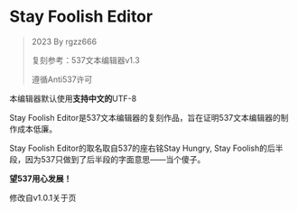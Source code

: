 # Stay Foolish Editor

>2023 By rgzz666
>
>复刻参考：537文本编辑器v1.3
>
>遵循Anti537许可

本编辑器默认使用**支持中文的**UTF-8

Stay Foolish Editor是537文本编辑器的复刻作品，旨在证明537文本编辑器的制作成本低廉。

Stay Foolish Editor的取名取自537的座右铭Stay Hungry, Stay Foolish的后半段，因为537只做到了后半段的字面意思——当个傻子。

**望537用心发展！**

修改自v1.0.1关于页
